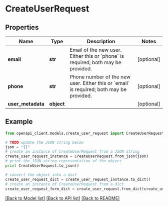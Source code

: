 # CreateUserRequest


## Properties
Name | Type | Description | Notes
------------ | ------------- | ------------- | -------------
**email** | **str** | Email of the new user. Either this or &#x60;phone&#x60; is required; both may be provided. | [optional] 
**phone** | **str** | Phone number of the new user. Either this or &#x60;email&#x60; is required; both may be provided. | [optional] 
**user_metadata** | **object** |  | [optional] 

## Example

```python
from openapi_client.models.create_user_request import CreateUserRequest

# TODO update the JSON string below
json = "{}"
# create an instance of CreateUserRequest from a JSON string
create_user_request_instance = CreateUserRequest.from_json(json)
# print the JSON string representation of the object
print CreateUserRequest.to_json()

# convert the object into a dict
create_user_request_dict = create_user_request_instance.to_dict()
# create an instance of CreateUserRequest from a dict
create_user_request_form_dict = create_user_request.from_dict(create_user_request_dict)
```
[[Back to Model list]](../README.md#documentation-for-models) [[Back to API list]](../README.md#documentation-for-api-endpoints) [[Back to README]](../README.md)


